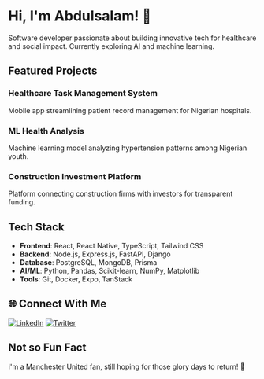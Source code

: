 # Hi, I'm Abdulsalam! 👋

Software developer passionate about building innovative tech for healthcare and social impact. Currently exploring AI and machine learning.

##  Featured Projects

### Healthcare Task Management System
Mobile app streamlining patient record management for Nigerian hospitals.

### ML Health Analysis
Machine learning model analyzing hypertension patterns among Nigerian youth.

### Construction Investment Platform
Platform connecting construction firms with investors for transparent funding.

##  Tech Stack
* **Frontend**: React, React Native, TypeScript, Tailwind CSS
* **Backend**: Node.js, Express.js, FastAPI, Django
* **Database**: PostgreSQL, MongoDB, Prisma
* **AI/ML**: Python, Pandas, Scikit-learn, NumPy, Matplotlib
* **Tools**: Git, Docker, Expo, TanStack

## 🌐 Connect With Me
[![LinkedIn](https://img.shields.io/badge/LinkedIn-0077B5?style=for-the-badge&logo=linkedin&logoColor=white)](www.linkedin.com/in/abdulsalam-akinsanya-07bb9a247/)
[![Twitter](https://img.shields.io/badge/Twitter-1DA1F2?style=for-the-badge&logo=twitter&logoColor=white)](x.com/abdul_codes)

## Not so Fun Fact
I'm a Manchester United fan, still hoping for those glory days to return! 🔴



